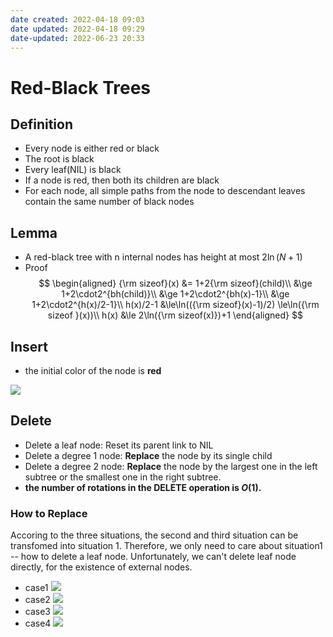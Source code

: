 ```yaml
---
date created: 2022-04-18 09:03
date updated: 2022-04-18 09:29
date-updated: 2022-06-23 20:33
---
```


# Red-Black Trees

## Definition

- Every node is either red or black
- The root is black
- Every leaf(NIL) is black
- If a node is red, then both its children are black
- For each node, all simple paths from the node to descendant leaves contain the same number of black nodes

## Lemma

- A red-black tree with n internal nodes has height at most $2\ln(N+1)$
- Proof
	$$
	\begin{aligned}
	{\rm sizeof}(x) &= 1+2{\rm sizeof}(child)\\
	&\ge 1+2\cdot2^{bh(child)}\\ 
	&\ge 1+2\cdot2^{bh(x)-1}\\
	&\ge 1+2\cdot2^{h(x)/2-1}\\
	h(x)/2-1 &\le\ln(({\rm sizeof}(x)-1)/2) \le\ln({\rm sizeof }(x))\\
	h(x) &\le 2\ln({\rm sizeof(x)})+1
	\end{aligned}
	$$

## Insert

- the initial color of the node is **red**

![](https://s2.loli.net/2022/02/28/taOFWKVRxGmYAs5.png)

## Delete

- Delete a leaf node: Reset its parent link to NIL
- Delete a degree 1 node: **Replace** the node by its single child
- Delete a degree 2 node: **Replace** the node by the largest one in the left subtree or the smallest one in the right subtree.
- **the number of rotations in the DELETE operation is $O(1)$.**

### How to Replace

Accoring to the three situations, the second and third situation can be transfomed into situation 1.
Therefore, we only need to care about situation1 -- how to delete a leaf node.
Unfortunately, we can't delete leaf node directly, for the existence of external nodes.

- case1
	![](https://s2.loli.net/2022/02/28/YwlmEsORXGxrV1k.png)
- case2
	![](https://s2.loli.net/2022/02/28/B5Gmqe9FHdNcIVs.png)
- case3
	![](https://s2.loli.net/2022/02/28/ZAkrcqGnlstEQeY.png)
- case4
	![](https://s2.loli.net/2022/02/28/eJkIXrlug9yPKcH.png)
